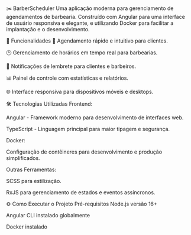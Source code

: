 ✂️ BarberScheduler
Uma aplicação moderna para gerenciamento de agendamentos de barbearia. Construído com Angular para uma interface de usuário responsiva e elegante, e utilizando Docker para facilitar a implantação e o desenvolvimento.

🚀 Funcionalidades
📅 Agendamento rápido e intuitivo para clientes.

🕒 Gerenciamento de horários em tempo real para barbearias.

🔔 Notificações de lembrete para clientes e barbeiros.

📊 Painel de controle com estatísticas e relatórios.

🌐 Interface responsiva para dispositivos móveis e desktops.

🛠️ Tecnologias Utilizadas
Frontend:

Angular - Framework moderno para desenvolvimento de interfaces web.

TypeScript - Linguagem principal para maior tipagem e segurança.

Docker:

Configuração de contêineres para desenvolvimento e produção simplificados.

Outras Ferramentas:

SCSS para estilização.

RxJS para gerenciamento de estados e eventos assíncronos.

⚙️ Como Executar o Projeto
Pré-requisitos
Node.js versão 16+

Angular CLI instalado globalmente

Docker instalado
